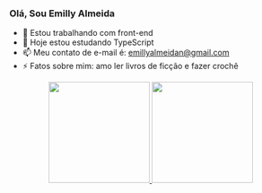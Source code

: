 ### Olá, Sou Emilly Almeida 


- 🔭 Estou trabalhando com front-end
- 🌱 Hoje estou estudando TypeScript
- 📫 Meu contato de e-mail é: emillyalmeidan@gmail.com
- ⚡ Fatos sobre mim: amo ler livros de ficção e fazer crochê

<div align="center">
  <a href="https://github.com/Emillyalmeida">
  <img height="180em" src="https://github-readme-stats.vercel.app/api?username=Emillyalmeida&show_icons=true&theme=dracula&include_all_commits=true&count_private=true"/>
  <img height="180em" src="https://github-readme-stats.vercel.app/api/top-langs/?username=Emillyalmeida&layout=compact&langs_count=6&theme=dracula"/>
</div>
  
<!--   <img height="180em" src="https://github-readme-stats.vercel.app/api?username=rafaballerini&show_icons=true&theme=dracula&include_all_commits=true&count_private=true"/>
  <img height="180em" src="https://github-readme-stats.vercel.app/api/top-langs/?username=rafaballerini&layout=compact&langs_count=7&theme=dracula"/>
</div> -->
